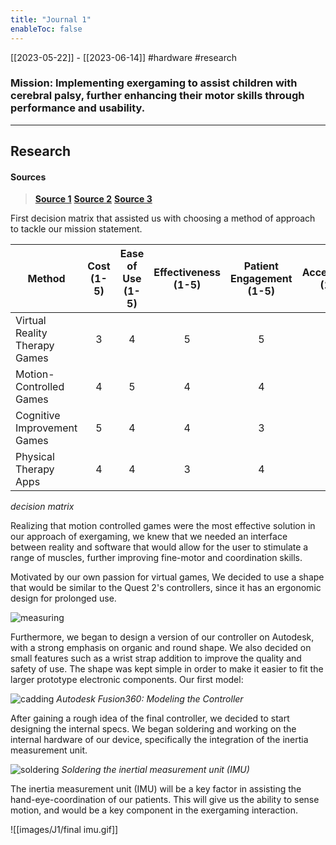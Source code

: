 ```yaml
---
title: "Journal 1"
enableToc: false
---
```


[[2023-05-22]] - [[2023-06-14]]
#hardware #research
### **Mission**:  Implementing exergaming to assist children with cerebral palsy, further enhancing their motor skills through performance and usability.
---

## Research

#### **Sources**
>**[Source 1](https://www.researchgate.net/publication/353316964_Personalisation_of_a_virtual_gaming_system_for_children_with_motor_impairments_performance_and_usability)**
>**[Source 2](https://www.youtube.com/watch?v=JzN22NUbEss)**
>**[Source 3](https://www.wowt.com/2021/08/13/unmc-studying-how-video-game-therapy-helps-young-people-with-cerebral-palsy/)**

First decision matrix that assisted us with choosing a method of approach to tackle our mission statement.

| Method                             | Cost (1-5) | Ease of Use (1-5) | Effectiveness (1-5) | Patient Engagement (1-5) | Accessibility (1-5) | Total |
|------------------------------------|:----------:|:-----------------:|:-------------------:|:------------------------:|:-------------------:|:-----:|
| Virtual Reality Therapy Games      |     3      |         4         |          5          |             5            |          3          |   20  |
| Motion-Controlled Games            |     4      |         5         |          4          |             4            |          4          |   21  |
| Cognitive Improvement Games        |     5      |         4         |          4          |             3            |          4          |   20   |
| Physical Therapy Apps              |     4      |         4         |          3          |             4            |          5          |   20  |
*decision matrix*

Realizing that motion controlled games were the most effective solution in our approach of exergaming, we knew that we needed an interface between reality and software that would allow for the user to stimulate a range of muscles, further improving fine-motor and coordination skills. 

 Motivated by our own passion for virtual games, We decided to use a shape that would be similar to the Quest 2's controllers, since it has an ergonomic design for prolonged use. 

![measuring](images/J1/measuring.jpg)

Furthermore, we began to design a version of our controller on Autodesk, with a strong emphasis on organic and round shape. We also decided on small features such as a wrist strap addition to improve the quality and safety of use. The shape was kept simple in order to make it easier to fit the larger prototype electronic components. Our first model:

![cadding](images/J1/cadding.jpg)
*Autodesk Fusion360: Modeling the Controller*

After gaining a rough idea of the final controller, we decided to start designing the internal specs. We began soldering and working on the internal hardware of our device, specifically the integration of the inertia measurement unit.

![soldering](images/J1/soldering.gif)
*Soldering the inertial measurement unit (IMU)*

The inertia measurement unit (IMU) will be a key factor in assisting the hand-eye-coordination of our patients. This will give us the ability to sense motion, and would be a key component in the exergaming interaction.

![[images/J1/final imu.gif]]